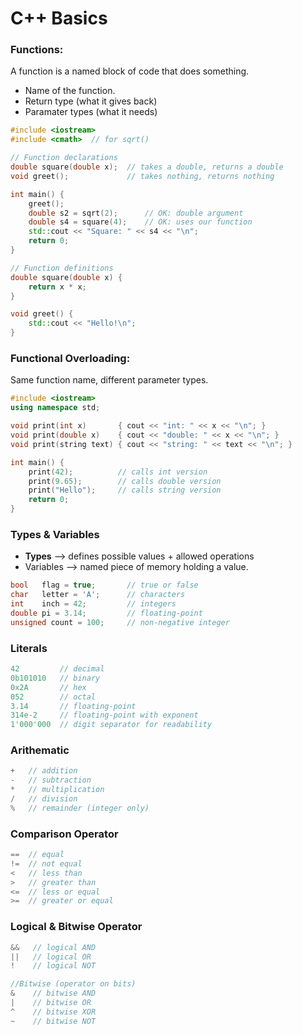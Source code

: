 # C++ Basics

### Functions:

A function is a named block of code that does something.

* Name of the function.
* Return type (what it gives back)
* Paramater types (what it needs)

```cpp
#include <iostream>
#include <cmath>  // for sqrt()

// Function declarations
double square(double x);  // takes a double, returns a double
void greet();             // takes nothing, returns nothing

int main() {
    greet();
    double s2 = sqrt(2);      // OK: double argument
    double s4 = square(4);    // OK: uses our function
    std::cout << "Square: " << s4 << "\n";
    return 0;
}

// Function definitions
double square(double x) {
    return x * x;
}

void greet() {
    std::cout << "Hello!\n";
}

```

### Functional Overloading:

Same function name, different parameter types.

```cpp
#include <iostream>
using namespace std;

void print(int x)       { cout << "int: " << x << "\n"; }
void print(double x)    { cout << "double: " << x << "\n"; }
void print(string text) { cout << "string: " << text << "\n"; }

int main() {
    print(42);          // calls int version
    print(9.65);        // calls double version
    print("Hello");     // calls string version
    return 0;
}

```

### Types & Variables

* **Types** --> defines possible values + allowed operations
* Variables --> named piece of memory holding a value.

~~~cpp
bool   flag = true;       // true or false
char   letter = 'A';      // characters
int    inch = 42;         // integers
double pi = 3.14;         // floating-point
unsigned count = 100;     // non-negative integer
~~~

### Literals
```cpp
42         // decimal
0b101010   // binary
0x2A       // hex
052        // octal
3.14       // floating-point
314e-2     // floating-point with exponent
1'000'000  // digit separator for readability
```

### Arithematic 
```cpp
+   // addition
-   // subtraction
*   // multiplication
/   // division
%   // remainder (integer only)
```

### Comparison Operator
```cpp
==  // equal
!=  // not equal
<   // less than
>   // greater than
<=  // less or equal
>=  // greater or equal
```

### Logical & Bitwise Operator
```cpp
&&   // logical AND
||   // logical OR
!    // logical NOT

//Bitwise (operator on bits)
&    // bitwise AND
|    // bitwise OR
^    // bitwise XOR
~    // bitwise NOT

```
